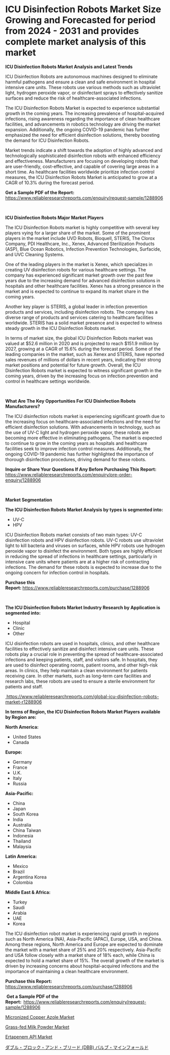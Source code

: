 <p><h1>ICU Disinfection Robots Market Size Growing and Forecasted for period from 2024 - 2031 and provides complete market analysis of this market</h1></p><p><strong>ICU Disinfection Robots Market Analysis and Latest Trends</strong></p>
<p><p>ICU Disinfection Robots are autonomous machines designed to eliminate harmful pathogens and ensure a clean and safe environment in hospital intensive care units. These robots use various methods such as ultraviolet light, hydrogen peroxide vapor, or disinfectant sprays to effectively sanitize surfaces and reduce the risk of healthcare-associated infections.</p><p>The ICU Disinfection Robots Market is expected to experience substantial growth in the coming years. The increasing prevalence of hospital-acquired infections, rising awareness regarding the importance of clean healthcare facilities, and advancements in robotics technology are driving the market expansion. Additionally, the ongoing COVID-19 pandemic has further emphasized the need for efficient disinfection solutions, thereby boosting the demand for ICU Disinfection Robots.</p><p>Market trends indicate a shift towards the adoption of highly advanced and technologically sophisticated disinfection robots with enhanced efficiency and effectiveness. Manufacturers are focusing on developing robots that are user-friendly, cost-effective, and capable of covering large areas in a short time. As healthcare facilities worldwide prioritize infection control measures, the ICU Disinfection Robots Market is anticipated to grow at a CAGR of 10.3% during the forecast period.</p></p>
<p><strong>Get a Sample PDF of the Report:&nbsp;</strong> <a href="https://www.reliableresearchreports.com/enquiry/request-sample/1288906">https://www.reliableresearchreports.com/enquiry/request-sample/1288906</a></p>
<p>&nbsp;</p>
<p><strong>ICU Disinfection Robots Major Market Players</strong></p>
<p><p>The ICU Disinfection Robots market is highly competitive with several key players vying for a larger share of the market. Some of the prominent players in the market include UVD Robots, Bioquell, STERIS, The Clorox Company, PDI Healthcare, Inc., Xenex, Advanced Sterilization Products (ASP), Blue Ocean Robotics, Infection Prevention Technologies, Surfacide, and UVC Cleaning Systems.</p><p>One of the leading players in the market is Xenex, which specializes in creating UV disinfection robots for various healthcare settings. The company has experienced significant market growth over the past few years due to the increasing demand for advanced disinfection solutions in hospitals and other healthcare facilities. Xenex has a strong presence in the market and is expected to continue to expand its market share in the coming years.</p><p>Another key player is STERIS, a global leader in infection prevention products and services, including disinfection robots. The company has a diverse range of products and services catering to healthcare facilities worldwide. STERIS has a solid market presence and is expected to witness steady growth in the ICU Disinfection Robots market.</p><p>In terms of market size, the global ICU Disinfection Robots market was valued at $52.6 million in 2020 and is projected to reach $151.9 million by 2027, growing at a CAGR of 15.6% during the forecast period. Some of the leading companies in the market, such as Xenex and STERIS, have reported sales revenues of millions of dollars in recent years, indicating their strong market positions and potential for future growth. Overall, the ICU Disinfection Robots market is expected to witness significant growth in the coming years, driven by the increasing focus on infection prevention and control in healthcare settings worldwide.</p></p>
<p>&nbsp;</p>
<p><strong>What Are The Key Opportunities For ICU Disinfection Robots Manufacturers?</strong></p>
<p><p>The ICU disinfection robots market is experiencing significant growth due to the increasing focus on healthcare-associated infections and the need for efficient disinfection solutions. With advancements in technology, such as the use of UV-C light and hydrogen peroxide vapor, these robots are becoming more effective in eliminating pathogens. The market is expected to continue to grow in the coming years as hospitals and healthcare facilities seek to improve infection control measures. Additionally, the ongoing COVID-19 pandemic has further highlighted the importance of thorough disinfection procedures, driving demand for these robots.</p></p>
<p><strong>Inquire or Share Your Questions If Any Before Purchasing This Report:</strong> <a href="https://www.reliableresearchreports.com/enquiry/pre-order-enquiry/1288906">https://www.reliableresearchreports.com/enquiry/pre-order-enquiry/1288906</a></p>
<p>&nbsp;</p>
<p><strong>Market Segmentation</strong></p>
<p><strong>The ICU Disinfection Robots Market Analysis by types is segmented into:</strong></p>
<p><ul><li>UV-C</li><li>HPV</li></ul></p>
<p><p>ICU Disinfection Robots market consists of two main types: UV-C disinfection robots and HPV disinfection robots. UV-C robots use ultraviolet light to kill bacteria and viruses on surfaces, while HPV robots use hydrogen peroxide vapor to disinfect the environment. Both types are highly efficient in reducing the spread of infections in healthcare settings, particularly in intensive care units where patients are at a higher risk of contracting infections. The demand for these robots is expected to increase due to the ongoing concern for infection control in hospitals.</p></p>
<p><strong>Purchase this Report:&nbsp;</strong><a href="https://www.reliableresearchreports.com/purchase/1288906">https://www.reliableresearchreports.com/purchase/1288906</a></p>
<p>&nbsp;</p>
<p><strong>The ICU Disinfection Robots Market Industry Research by Application is segmented into:</strong></p>
<p><ul><li>Hospital</li><li>Clinic</li><li>Other</li></ul></p>
<p><p>ICU disinfection robots are used in hospitals, clinics, and other healthcare facilities to effectively sanitize and disinfect intensive care units. These robots play a crucial role in preventing the spread of healthcare-associated infections and keeping patients, staff, and visitors safe. In hospitals, they are used to disinfect operating rooms, patient rooms, and other high-risk areas. In clinics, they help maintain a clean environment for patients receiving care. In other markets, such as long-term care facilities and research labs, these robots are used to ensure a sterile environment for patients and staff.</p></p>
<p><a href="https://www.reliableresearchreports.com/global-icu-disinfection-robots-market-r1288906">&nbsp;https://www.reliableresearchreports.com/global-icu-disinfection-robots-market-r1288906</a></p>
<p><strong>In terms of Region, the ICU Disinfection Robots Market Players available by Region are:</strong></p>
<p>
    <p> <strong> North America: </strong>
        <ul>
            <li>United States</li>
            <li>Canada</li>
        </ul>
        </p> 
    <p> <strong> Europe: </strong>
        <ul>
            <li>Germany</li>
            <li>France</li>
            <li>U.K.</li>
            <li>Italy</li>
            <li>Russia</li>
        </ul>
        </p> 
    <p> <strong> Asia-Pacific: </strong>
        <ul>
            <li>China</li>
            <li>Japan</li>
            <li>South Korea</li>
            <li>India</li>
            <li>Australia</li>
            <li>China Taiwan</li>
            <li>Indonesia</li>
            <li>Thailand</li>
            <li>Malaysia</li>
        </ul>
        </p> 
    <p> <strong> Latin America: </strong>
        <ul>
            <li>Mexico</li>
            <li>Brazil</li>
            <li>Argentina Korea</li>
            <li>Colombia</li>
        </ul>
        </p> 
    <p> <strong> Middle East & Africa: </strong>
        <ul>
            <li>Turkey</li>
            <li>Saudi</li>
            <li>Arabia</li>
            <li>UAE</li>
            <li>Korea</li>
        </ul>
    </p>
    </p>
<p><p>The ICU disinfection robot market is experiencing rapid growth in regions such as North America (NA), Asia-Pacific (APAC), Europe, USA, and China. Among these regions, North America and Europe are expected to dominate the market with a market share of 25% and 20% respectively. Asia-Pacific and USA follow closely with a market share of 18% each, while China is expected to hold a market share of 15%. The overall growth of the market is driven by increasing concerns about hospital-acquired infections and the importance of maintaining a clean healthcare environment.</p></p>
<p><strong>Purchase this Report: </strong><a href="https://www.reliableresearchreports.com/purchase/1288906">https://www.reliableresearchreports.com/purchase/1288906</a></p>
<p>&nbsp;<strong>Get a Sample PDF of the Report:&nbsp;&nbsp;</strong><a href="https://www.reliableresearchreports.com/enquiry/request-sample/1288906">https://www.reliableresearchreports.com/enquiry/request-sample/1288906</a></p>
<p><strong></strong></p>
<p><p><a href="https://github.com/whpnbwim9/Market-Research-Report-List-1/blob/main/micronized-copper-azole-market.md">Micronized Copper Azole Market</a></p><p><a href="https://issuu.com/reportprime-2/docs/grass-fed-milk-powder-market-size-2030.pptx">Grass-fed Milk Powder Market</a></p><p><a href="https://github.com/thereveren80/Market-Research-Report-List-1/blob/main/ertapenem-api-market.md">Ertapenem API Market</a></p><p><a href="https://github.com/CarlieShields/Market-Research-Report-List-1/blob/main/8216202117424.md">ダブル・ブロック・アンド・ブリード (DBB) バルブ・マインフォールド</a></p></p>
